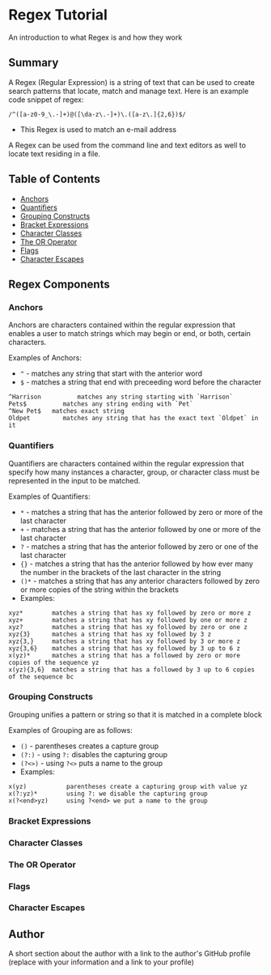 # Regex Tutorial

An introduction to what  Regex is and how they work

## Summary

A Regex (Regular Expression) is a string of text that can be used to create search patterns that locate, match and manage text. Here is an example code snippet of regex:
 ```
 /^([a-z0-9_\.-]+)@([\da-z\.-]+)\.([a-z\.]{2,6})$/
 ```

* This Regex is used to match an e-mail address

A Regex can be used from the command line and text editors as well to locate text residing in a file.

## Table of Contents

- [Anchors](#anchors)
- [Quantifiers](#quantifiers)
- [Grouping Constructs](#grouping-constructs)
- [Bracket Expressions](#bracket-expressions)
- [Character Classes](#character-classes)
- [The OR Operator](#the-or-operator)
- [Flags](#flags)
- [Character Escapes](#character-escapes)

## Regex Components

### Anchors

Anchors are characters contained within the regular expression that enables a user to match strings which may begin or end, or both, certain characters.

Examples of Anchors:

* `^` - matches any string that start with the anterior word
* `$` - matches a string that end with preceeding word before the character

```
^Harrison          matches any string starting with `Harrison`
Pets$          matches any string ending with `Pet`
^New Pet$   matches exact string
Oldpet         matches any string that has the exact text `Oldpet` in it
```

### Quantifiers

Quantifiers are characters contained within the regular expression that specify how many instances a character, group, or character class must be represented in the input to be matched.

Examples of Quantifiers:

* `*` - matches a string that has the anterior followed by zero or more of the last character
* `+` - matches a string that has the anterior followed by one or more of the last character
* `?` - matches a string that has the anterior followed by zero or one of the last character
* `{}` -  matches a string that has the anterior followed by how ever many the number in the brackets of the last character in the string
* `()*` - matches a string that has any anterior characters followed by zero or more copies of the string within the brackets
* Examples:

```
xyz*        matches a string that has xy followed by zero or more z
xyz+        matches a string that has xy followed by one or more z
xyz?        matches a string that has xy followed by zero or one z
xyz{3}      matches a string that has xy followed by 3 z
xyz{3,}     matches a string that has xy followed by 3 or more z
xyz{3,6}    matches a string that has xy followed by 3 up to 6 z
x(yz)*      matches a string that has a followed by zero or more copies of the sequence yz
x(yz){3,6}  matches a string that has a followed by 3 up to 6 copies of the sequence bc
```

### Grouping Constructs

Grouping unifies a pattern or string so that it is matched in a complete block

Examples of Grouping are as follows:
* `()` - parentheses creates a capture group
* `(?:)` - using `?:` disables the capturing group
* `(?<>)` - using `?<>` puts a name to the group
* Examples:
```
x(yz)           parentheses create a capturing group with value yz
x(?:yz)*        using ?: we disable the capturing group
x(?<end>yz)     using ?<end> we put a name to the group
```

### Bracket Expressions

### Character Classes

### The OR Operator

### Flags

### Character Escapes

## Author

A short section about the author with a link to the author's GitHub profile (replace with your information and a link to your profile)
